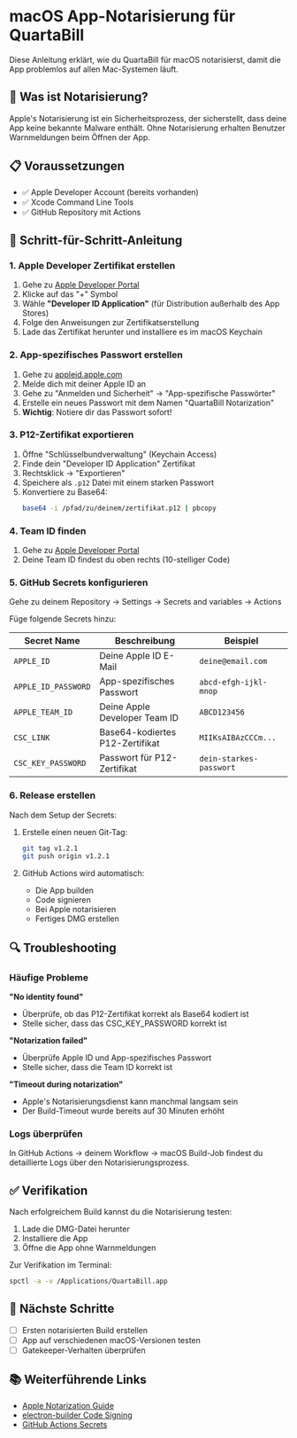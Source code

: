 # macOS App-Notarisierung für QuartaBill

Diese Anleitung erklärt, wie du QuartaBill für macOS notarisierst, damit die App problemlos auf allen Mac-Systemen läuft.

## 🎯 Was ist Notarisierung?

Apple's Notarisierung ist ein Sicherheitsprozess, der sicherstellt, dass deine App keine bekannte Malware enthält. Ohne Notarisierung erhalten Benutzer Warnmeldungen beim Öffnen der App.

## 📋 Voraussetzungen

- ✅ Apple Developer Account (bereits vorhanden)
- ✅ Xcode Command Line Tools
- ✅ GitHub Repository mit Actions

## 🔧 Schritt-für-Schritt-Anleitung

### 1. Apple Developer Zertifikat erstellen

1. Gehe zu [Apple Developer Portal](https://developer.apple.com/account/resources/certificates/list)
2. Klicke auf das "+" Symbol
3. Wähle **"Developer ID Application"** (für Distribution außerhalb des App Stores)
4. Folge den Anweisungen zur Zertifikatserstellung
5. Lade das Zertifikat herunter und installiere es im macOS Keychain

### 2. App-spezifisches Passwort erstellen

1. Gehe zu [appleid.apple.com](https://appleid.apple.com/account/manage)
2. Melde dich mit deiner Apple ID an
3. Gehe zu "Anmelden und Sicherheit" → "App-spezifische Passwörter"
4. Erstelle ein neues Passwort mit dem Namen "QuartaBill Notarization"
5. **Wichtig**: Notiere dir das Passwort sofort!

### 3. P12-Zertifikat exportieren

1. Öffne "Schlüsselbundverwaltung" (Keychain Access)
2. Finde dein "Developer ID Application" Zertifikat
3. Rechtsklick → "Exportieren"
4. Speichere als `.p12` Datei mit einem starken Passwort
5. Konvertiere zu Base64:
   ```bash
   base64 -i /pfad/zu/deinem/zertifikat.p12 | pbcopy
   ```

### 4. Team ID finden

1. Gehe zu [Apple Developer Portal](https://developer.apple.com/account)
2. Deine Team ID findest du oben rechts (10-stelliger Code)

### 5. GitHub Secrets konfigurieren

Gehe zu deinem Repository → Settings → Secrets and variables → Actions

Füge folgende Secrets hinzu:

| Secret Name | Beschreibung | Beispiel |
|-------------|--------------|----------|
| `APPLE_ID` | Deine Apple ID E-Mail | `deine@email.com` |
| `APPLE_ID_PASSWORD` | App-spezifisches Passwort | `abcd-efgh-ijkl-mnop` |
| `APPLE_TEAM_ID` | Deine Apple Developer Team ID | `ABCD123456` |
| `CSC_LINK` | Base64-kodiertes P12-Zertifikat | `MIIKsAIBAzCCCm...` |
| `CSC_KEY_PASSWORD` | Passwort für P12-Zertifikat | `dein-starkes-passwort` |

### 6. Release erstellen

Nach dem Setup der Secrets:

1. Erstelle einen neuen Git-Tag:
   ```bash
   git tag v1.2.1
   git push origin v1.2.1
   ```

2. GitHub Actions wird automatisch:
   - Die App builden
   - Code signieren
   - Bei Apple notarisieren
   - Fertiges DMG erstellen

## 🔍 Troubleshooting

### Häufige Probleme

**"No identity found"**
- Überprüfe, ob das P12-Zertifikat korrekt als Base64 kodiert ist
- Stelle sicher, dass das CSC_KEY_PASSWORD korrekt ist

**"Notarization failed"**
- Überprüfe Apple ID und App-spezifisches Passwort
- Stelle sicher, dass die Team ID korrekt ist

**"Timeout during notarization"**
- Apple's Notarisierungsdienst kann manchmal langsam sein
- Der Build-Timeout wurde bereits auf 30 Minuten erhöht

### Logs überprüfen

In GitHub Actions → deinem Workflow → macOS Build-Job findest du detaillierte Logs über den Notarisierungsprozess.

## ✅ Verifikation

Nach erfolgreichem Build kannst du die Notarisierung testen:

1. Lade die DMG-Datei herunter
2. Installiere die App
3. Öffne die App ohne Warnmeldungen

Zur Verifikation im Terminal:
```bash
spctl -a -v /Applications/QuartaBill.app
```

## 🚀 Nächste Schritte

- [ ] Ersten notarisierten Build erstellen
- [ ] App auf verschiedenen macOS-Versionen testen
- [ ] Gatekeeper-Verhalten überprüfen

## 📚 Weiterführende Links

- [Apple Notarization Guide](https://developer.apple.com/documentation/security/notarizing_macos_software_before_distribution)
- [electron-builder Code Signing](https://www.electron.build/code-signing)
- [GitHub Actions Secrets](https://docs.github.com/en/actions/security-guides/using-secrets-in-github-actions) 